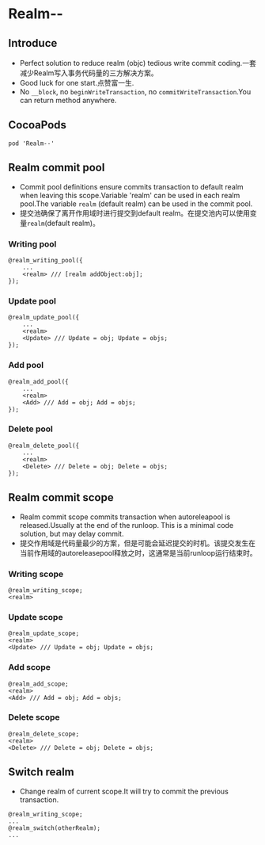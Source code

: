 # Realm--
## Introduce
* Perfect solution to reduce realm (objc) tedious write commit coding.一套减少Realm写入事务代码量的三方解决方案。
* Good luck for one start.点赞富一生.
* No `__block`, no `beginWriteTransaction`, no `commitWriteTransaction`.You can return method anywhere.

## CocoaPods
```
pod 'Realm--'
```

## Realm commit pool
- Commit pool definitions ensure commits transaction to default realm when leaving this scope.Variable 'realm' can be used in each realm pool.The variable `realm` (default realm) can be used in the commit pool.
- 提交池确保了离开作用域时进行提交到default realm。在提交池内可以使用变量`realm`(default realm)。
### Writing pool
```objc
@realm_writing_pool({
    ...
    <realm> /// [realm addObject:obj];
});
```
### Update pool
```objc
@realm_update_pool({
    ...
    <realm>
    <Update> /// Update = obj; Update = objs;
});
```
### Add pool
```objc
@realm_add_pool({
    ...
    <realm>
    <Add> /// Add = obj; Add = objs; 
});
```
### Delete pool
```objc
@realm_delete_pool({
    ...
    <realm>
    <Delete> /// Delete = obj; Delete = objs; 
});
```
## Realm commit scope
- Realm commit scope  commits transaction when autoreleapool is released.Usually at the end of the runloop. This is a minimal code solution, but may delay commit.
- 提交作用域是代码量最少的方案，但是可能会延迟提交的时机。该提交发生在当前作用域的autoreleasepool释放之时，这通常是当前runloop运行结束时。
### Writing scope
```objc
@realm_writing_scope;
<realm>
```
### Update scope
```objc
@realm_update_scope;
<realm>
<Update> /// Update = obj; Update = objs;
```
### Add scope
```objc
@realm_add_scope;
<realm>
<Add> /// Add = obj; Add = objs; 
```
### Delete scope
```objc
@realm_delete_scope;
<realm>
<Delete> /// Delete = obj; Delete = objs;
```
## Switch realm
- Change realm of current scope.It will try to commit the previous transaction.
```objc
@realm_writing_scope;
...
@realm_switch(otherRealm);
...
```
